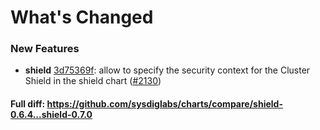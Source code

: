 # What's Changed

### New Features
- **shield** [3d75369f](https://github.com/sysdiglabs/charts/commit/3d75369f67f8bfc67f5c04e4be898a793dd5a64b): allow to specify the security context for the Cluster Shield in the shield chart ([#2130](https://github.com/sysdiglabs/charts/issues/2130))
#### Full diff: https://github.com/sysdiglabs/charts/compare/shield-0.6.4...shield-0.7.0
